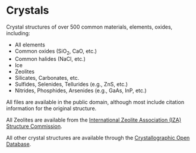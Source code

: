 # Crystals

Crystal structures of over 500 common materials, elements, oxides, including:

* All elements
* Common oxides (SiO<sub>2</sub>, CaO, etc.)
* Common halides (NaCl, etc.)
* Ice
* Zeolites
* Silicates, Carbonates, etc.
* Sulfides, Selenides, Tellurides (e.g., ZnS, etc.)
* Nitrides, Phosphides, Arsenides (e.g., GaAs, InP, etc.)

All files are available in the public domain, although most include citation information
for the original structure.

All Zeolites are available from the [International Zeolite Association (IZA)
Structure Commission](http://www.iza-structure.org/databases/).

All other crystal structures are available through the [Crystallographic Open
Database](http://crystallography.net/cod/).
